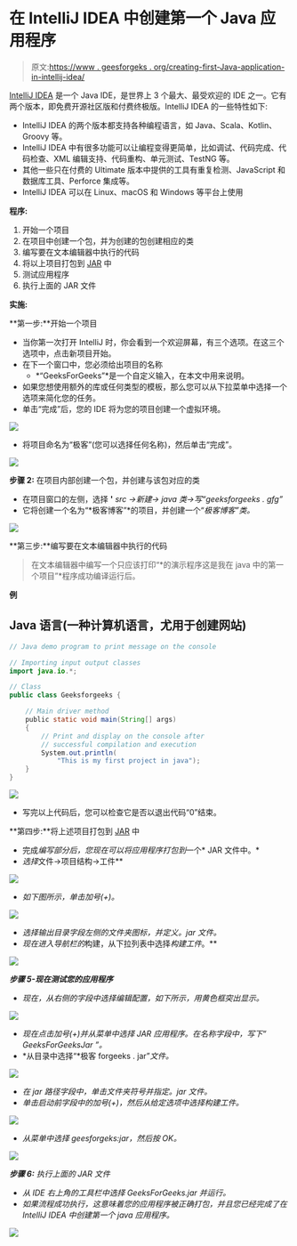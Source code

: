 # 在 IntelliJ IDEA 中创建第一个 Java 应用程序

> 原文:[https://www . geesforgeks . org/creating-first-Java-application-in-intellij-idea/](https://www.geeksforgeeks.org/creating-first-java-application-in-intellij-idea/)

[IntelliJ IDEA](https://www.geeksforgeeks.org/step-by-step-guide-to-install-intellij-idea/) 是一个 Java IDE，是世界上 3 个最大、最受欢迎的 IDE 之一。它有两个版本，即免费开源社区版和付费终极版。IntelliJ IDEA 的一些特性如下:

*   IntelliJ IDEA 的两个版本都支持各种编程语言，如 Java、Scala、Kotlin、Groovy 等。
*   IntelliJ IDEA 中有很多功能可以让编程变得更简单，比如调试、代码完成、代码检查、XML 编辑支持、代码重构、单元测试、TestNG 等。
*   其他一些只在付费的 Ultimate 版本中提供的工具有重复检测、JavaScript 和数据库工具、Perforce 集成等。
*   IntelliJ IDEA 可以在 Linux、macOS 和 Windows 等平台上使用

**程序:**

1.  开始一个项目
2.  在项目中创建一个包，并为创建的包创建相应的类
3.  编写要在文本编辑器中执行的代码
4.  将以上项目打包到 [JAR](https://www.geeksforgeeks.org/jar-files-java/) 中
5.  测试应用程序
6.  执行上面的 JAR 文件

**实施:**

**第一步:**开始一个项目

*   当你第一次打开 IntelliJ 时，你会看到一个欢迎屏幕，有三个选项。在这三个选项中，点击新项目开始。
*   在下一个窗口中，您必须给出项目的名称
    *   *“GeeksForGeeks”*是一个自定义输入，在本文中用来说明。
*   如果您想使用额外的库或任何类型的模板，那么您可以从下拉菜单中选择一个选项来简化您的任务。
*   单击“完成”后，您的 IDE 将为您的项目创建一个虚拟环境。

![](img/354e2ffc485d1755dbcef8a606e5049d.png)

*   将项目命名为“极客”(您可以选择任何名称)，然后单击“完成”。

![](img/1dede472a9c8137cc6d269dcdd92d417.png)

**步骤 2:** 在项目内部创建一个包，并创建与该包对应的类

*   在项目窗口的左侧，选择 **'** *src →新建→ java 类→写“geeksforgeeks . gfg”*
*   它将创建一个名为“*极客博客”*的项目，并创建一个“*极客博客”类。*

![](img/107430224271e18392d818a7705329fa.png)

**第三步:**编写要在文本编辑器中执行的代码

> 在文本编辑器中编写一个只应该打印“*的演示程序这是我在 java 中的第一个项目”*程序成功编译运行后。

**例**

## Java 语言(一种计算机语言，尤用于创建网站)

```java
// Java demo program to print message on the console

// Importing input output classes
import java.io.*;

// Class
public class Geeksforgeeks {

    // Main driver method
    public static void main(String[] args)
    {
        // Print and display on the console after
        // successful compilation and execution
        System.out.println(
            "This is my first project in java");
    }
}
```

![](img/9517e24b0e2ea60ecbccfe15c57dd1de.png)

*   写完以上代码后，您可以检查它是否以退出代码“0”结束。

**第四步:**将上述项目打包到 [JAR](https://www.geeksforgeeks.org/jar-files-java/) 中

*   完成*编写部分后，您现在可以将应用程序打包到*一个* JAR 文件中。*
*   *选择*文件→项目结构→工件**

*![](img/1cdf82f588815acd8c2c9fc22991ea8c.png)*

*   *如下图所示，单击加号(+)。*

*![](img/e36e4cd55dc281295ee7c8b9fffcf8cc.png)*

*   *选择输出目录字段左侧的文件夹图标，并定义。jar 文件。*
*   *现在进入导航栏的*构建，从下拉列表中选择*构建工件*。**

*![](img/1890671ee9eb528d6d7a0de6bf313017.png)*

***步骤 5-现在测试您的应用程序***

*   *现在，从右侧的字段中选择编辑配置，如下所示，用黄色框突出显示。*

*![](img/cb548a8a7f1f235ac010aec7fe3a6cdd.png)*

*   *现在点击加号(+)并从菜单中选择 JAR 应用程序。在名称字段中，写下“ *GeeksForGeeksJar* ”。*
*   *从目录中选择“*极客 forgeeks . jar”*文件。*

*![](img/b52a46c3e89b1ed47b35e1df470f1b8a.png)*

*   *在 jar 路径字段中，单击文件夹符号并指定。jar 文件。*
*   *单击启动前字段中的加号(+)，然后从给定选项中选择构建工件。*

*![](img/1afd7a581fbb4466b6f418ac23dc0978.png)*

*   *从菜单中选择 geesforgeks:jar，然后按 OK。*

*![](img/4bd8812759464b24e087e41ba040ac62.png)*

***步骤 6:** 执行上面的 JAR 文件*

*   *从 IDE 右上角的工具栏中选择 GeeksForGeeks.jar 并运行。*
*   *如果流程成功执行，这意味着您的应用程序被正确打包，并且您已经完成了在 IntelliJ IDEA 中创建第一个 java 应用程序。*

*![](img/333b6773bf1a23f93b133374d68b9d18.png)*
